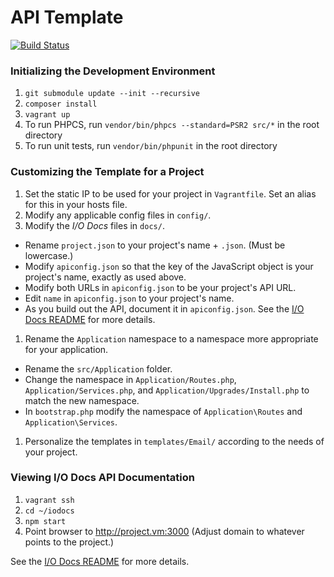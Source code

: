 # API Template

[![Build Status](https://travis-ci.org/synapsestudios/api-template.svg?branch=master)](https://travis-ci.org/synapsestudios/api-template)

### Initializing the Development Environment
1. `git submodule update --init --recursive`
1. `composer install`
1. `vagrant up`
1. To run PHPCS, run `vendor/bin/phpcs --standard=PSR2 src/*` in the root directory
1. To run unit tests, run `vendor/bin/phpunit` in the root directory

### Customizing the Template for a Project
1. Set the static IP to be used for your project in `Vagrantfile`. Set an alias for this in your hosts file.
1. Modify any applicable config files in `config/`.
1. Modify the *I/O Docs* files in `docs/`.
 - Rename `project.json` to your project's name + `.json`. (Must be lowercase.)
 - Modify `apiconfig.json` so that the key of the JavaScript object is your project's name, exactly as used above.
 - Modify both URLs in `apiconfig.json` to be your project's API URL.
 - Edit `name` in `apiconfig.json` to your project's name.
 - As you build out the API, document it in `apiconfig.json`. See the [I/O Docs README](https://github.com/mashery/iodocs) for more details.
1. Rename the `Application` namespace to a namespace more appropriate for your application.
 - Rename the `src/Application` folder.
 - Change the namespace in `Application/Routes.php`, `Application/Services.php`, and `Application/Upgrades/Install.php` to match the new namespace.
 - In `bootstrap.php` modify the namespace of `Application\Routes` and `Application\Services`.
1. Personalize the templates in `templates/Email/` according to the needs of your project.

### Viewing I/O Docs API Documentation
1. `vagrant ssh`
1. `cd ~/iodocs`
1. `npm start`
1. Point browser to http://project.vm:3000 (Adjust domain to whatever points to the project.)

See the [I/O Docs README](https://github.com/mashery/iodocs) for more details.

